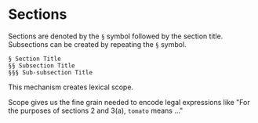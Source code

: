 # Sections

Sections are denoted by the `§` symbol followed by the section title. Subsections can be created by repeating the `§` symbol.

```l4
§ Section Title
§§ Subsection Title
§§§ Sub-subsection Title
```

This mechanism creates lexical scope.

Scope gives us the fine grain needed to encode legal expressions like
"For the purposes of sections 2 and 3(a), `tomato` means ..."
